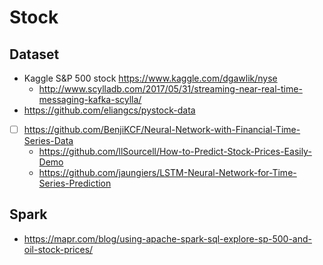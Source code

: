 # Stock

## Dataset

- Kaggle S&P 500 stock https://www.kaggle.com/dgawlik/nyse
  - http://www.scylladb.com/2017/05/31/streaming-near-real-time-messaging-kafka-scylla/
- https://github.com/eliangcs/pystock-data
- [ ] https://github.com/BenjiKCF/Neural-Network-with-Financial-Time-Series-Data
  - https://github.com/llSourcell/How-to-Predict-Stock-Prices-Easily-Demo
  - https://github.com/jaungiers/LSTM-Neural-Network-for-Time-Series-Prediction

## Spark

- https://mapr.com/blog/using-apache-spark-sql-explore-sp-500-and-oil-stock-prices/
